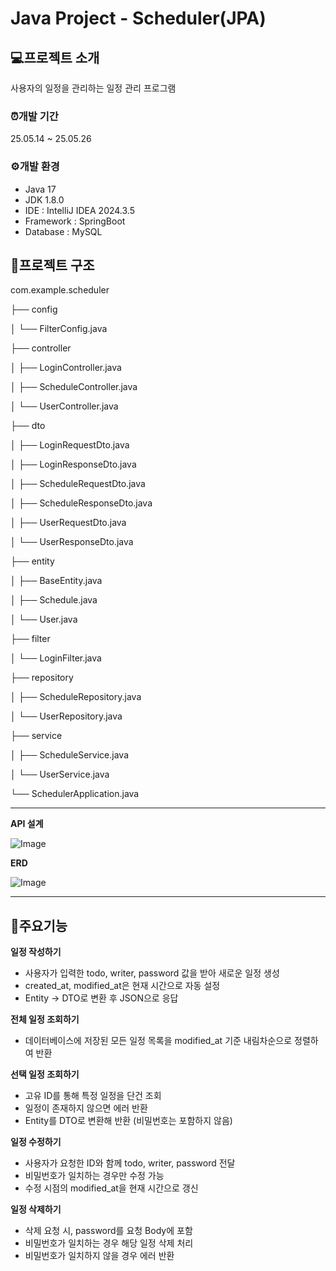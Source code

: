 # Java Project - Scheduler(JPA)

## 💻프로젝트 소개
사용자의 일정을 관리하는 일정 관리 프로그램

### ⏰개발 기간
25.05.14 ~ 25.05.26

### ⚙️개발 환경
* Java 17
* JDK 1.8.0
* IDE : IntelliJ IDEA 2024.3.5
* Framework : SpringBoot
* Database : MySQL

## 📄프로젝트 구조
com.example.scheduler

├── config

│   └── FilterConfig.java

├── controller

│   ├── LoginController.java

│   ├── ScheduleController.java

│   └── UserController.java

├── dto

│   ├── LoginRequestDto.java

│   ├── LoginResponseDto.java

│   ├── ScheduleRequestDto.java

│   ├── ScheduleResponseDto.java

│   ├── UserRequestDto.java

│   └── UserResponseDto.java

├── entity

│   ├── BaseEntity.java

│   ├── Schedule.java

│   └── User.java

├── filter

│   └── LoginFilter.java

├── repository

│   ├── ScheduleRepository.java

│   └── UserRepository.java

├── service

│   ├── ScheduleService.java

│   └── UserService.java

└── SchedulerApplication.java

---
**API 설계**

![Image](https://github.com/user-attachments/assets/ab354b07-193f-4985-8ee1-e79c3c956ae8)

**ERD**

![Image](https://github.com/user-attachments/assets/c84baf82-e814-4e72-bfc6-03e1241fcc4e)

---
## 📌주요기능
**일정 작성하기**
* 사용자가 입력한 todo, writer, password 값을 받아 새로운 일정 생성
* created_at, modified_at은 현재 시간으로 자동 설정
* Entity → DTO로 변환 후 JSON으로 응답

**전체 일정 조회하기**
* 데이터베이스에 저장된 모든 일정 목록을 modified_at 기준 내림차순으로 정렬하여 반환

**선택 일정 조회하기**
* 고유 ID를 통해 특정 일정을 단건 조회
* 일정이 존재하지 않으면 에러 반환
* Entity를 DTO로 변환해 반환 (비밀번호는 포함하지 않음)

**일정 수정하기**
* 사용자가 요청한 ID와 함께 todo, writer, password 전달
* 비밀번호가 일치하는 경우만 수정 가능
* 수정 시점의 modified_at을 현재 시간으로 갱신

**일정 삭제하기**
* 삭제 요청 시, password를 요청 Body에 포함
* 비밀번호가 일치하는 경우 해당 일정 삭제 처리
* 비밀번호가 일치하지 않을 경우 에러 반환